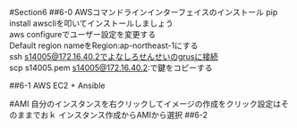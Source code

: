 #Section6
##6-0 AWSコマンドラインインターフェイスのインストール
pip install awscliを叩いてインストールしましょう  
aws configureでユーザー設定を変更する  
Default region nameをRegion:ap-northeast-1にする  
ssh s14005@172.16.40.2でよなしろせんせいのgrusに接続  
scp s14005.pem s14005@172.16.40.2:で鍵をコピーする   

##6-1 AWS EC2 + Ansible


#AMI
自分のインスタンスを右クリックしてイメージの作成をクリック設定はそのままでおｋ
インスタンス作成からAMIから選択
##6-2

